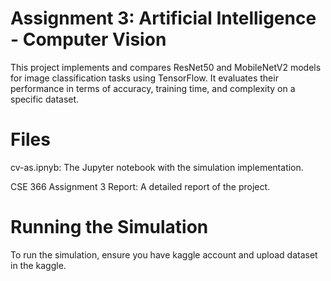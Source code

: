 
# Assignment 3: Artificial Intelligence - Computer Vision 

This project implements and compares ResNet50 and MobileNetV2 models for image classification tasks using TensorFlow. It evaluates their performance in terms of accuracy, training time, and complexity on a specific dataset.

# Files

cv-as.ipnyb: The Jupyter notebook with the simulation implementation.

CSE 366 Assignment 3 Report: A detailed report of the project.

# Running the Simulation

To run the simulation, ensure you have kaggle account and upload dataset in the kaggle.
